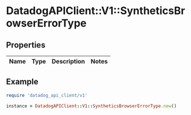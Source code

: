 # DatadogAPIClient::V1::SyntheticsBrowserErrorType

## Properties

| Name | Type | Description | Notes |
| ---- | ---- | ----------- | ----- |

## Example

```ruby
require 'datadog_api_client/v1'

instance = DatadogAPIClient::V1::SyntheticsBrowserErrorType.new()
```

